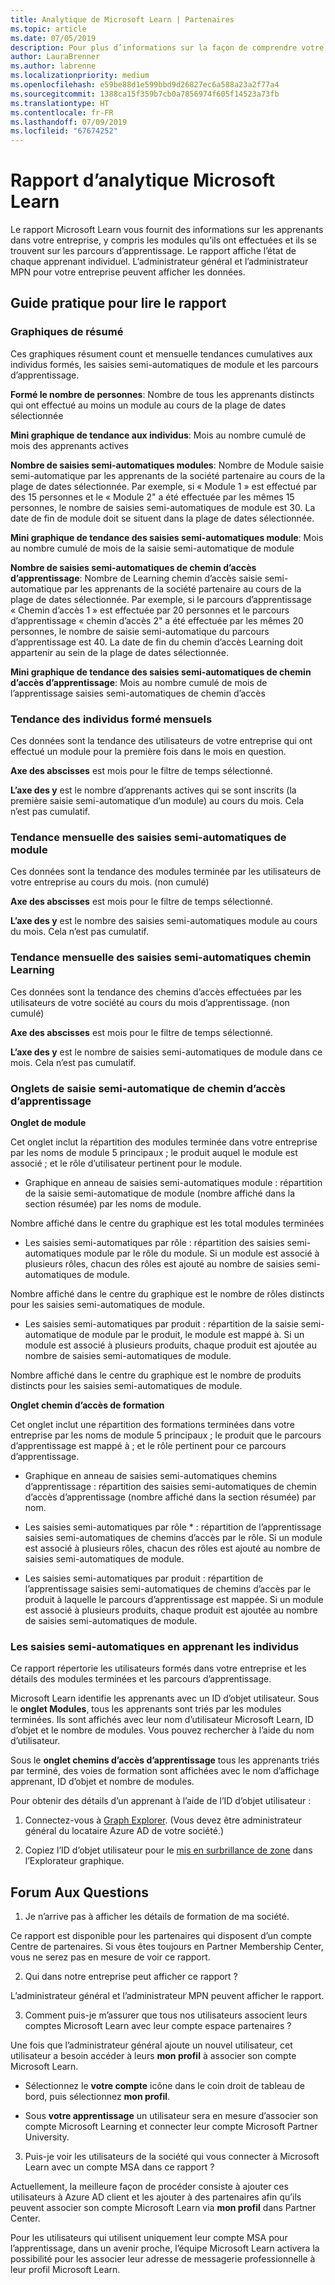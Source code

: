 ```yaml
---
title: Analytique de Microsoft Learn | Partenaires
ms.topic: article
ms.date: 07/05/2019
description: Pour plus d’informations sur la façon de comprendre votre analytique learning
author: LauraBrenner
ms.author: labrenne
ms.localizationpriority: medium
ms.openlocfilehash: e59be88d1e599bbd9d26827ec6a588a23a2f77a4
ms.sourcegitcommit: 1388ca15f359b7cb0a7856974f605f14523a73fb
ms.translationtype: HT
ms.contentlocale: fr-FR
ms.lasthandoff: 07/09/2019
ms.locfileid: "67674252"
---
```

# <a name="microsoft-learn-analytics-report"></a>Rapport d’analytique Microsoft Learn

Le rapport Microsoft Learn vous fournit des informations sur les apprenants dans votre entreprise, y compris les modules qu’ils ont effectuées et ils se trouvent sur les parcours d’apprentissage. Le rapport affiche l’état de chaque apprenant individuel. L’administrateur général et l’administrateur MPN pour votre entreprise peuvent afficher les données.

## <a name="how-to-read-the-report"></a>Guide pratique pour lire le rapport

### <a name="summary-charts"></a>Graphiques de résumé

Ces graphiques résument count et mensuelle tendances cumulatives aux individus formés, les saisies semi-automatiques de module et les parcours d’apprentissage.


**Formé le nombre de personnes**: Nombre de tous les apprenants distincts qui ont effectué au moins un module au cours de la plage de dates sélectionnée 

**Mini graphique de tendance aux individus**: Mois au nombre cumulé de mois des apprenants actives 

**Nombre de saisies semi-automatiques modules**: Nombre de Module saisie semi-automatique par les apprenants de la société partenaire au cours de la plage de dates sélectionnée.
Par exemple, si « Module 1 » est effectué par des 15 personnes et le « Module 2" a été effectuée par les mêmes 15 personnes, le nombre de saisies semi-automatiques de module est 30. La date de fin de module doit se situent dans la plage de dates sélectionnée.

**Mini graphique de tendance des saisies semi-automatiques module**: Mois au nombre cumulé de mois de la saisie semi-automatique de module 

**Nombre de saisies semi-automatiques de chemin d’accès d’apprentissage**: Nombre de Learning chemin d’accès saisie semi-automatique par les apprenants de la société partenaire au cours de la plage de dates sélectionnée.
Par exemple, si le parcours d’apprentissage « Chemin d’accès 1 » est effectuée par 20 personnes et le parcours d’apprentissage « chemin d’accès 2" a été effectuée par les mêmes 20 personnes, le nombre de saisie semi-automatique du parcours d’apprentissage est 40. La date de fin du chemin d’accès Learning doit appartenir au sein de la plage de dates sélectionnée.

**Mini graphique de tendance des saisies semi-automatiques de chemin d’accès d’apprentissage**: Mois au nombre cumulé de mois de l’apprentissage saisies semi-automatiques de chemin d’accès 

### <a name="trained-individuals-monthly-trend"></a>Tendance des individus formé mensuels

Ces données sont la tendance des utilisateurs de votre entreprise qui ont effectué un module pour la première fois dans le mois en question. 

**Axe des abscisses** est mois pour le filtre de temps sélectionné. 

**L’axe des y** est le nombre d’apprenants actives qui se sont inscrits (la première saisie semi-automatique d’un module) au cours du mois. Cela n’est pas cumulatif.

### <a name="module-completions-monthly-trend"></a>Tendance mensuelle des saisies semi-automatiques de module

Ces données sont la tendance des modules terminée par les utilisateurs de votre entreprise au cours du mois. (non cumulé) 

**Axe des abscisses** est mois pour le filtre de temps sélectionné. 

**L’axe des y** est le nombre des saisies semi-automatiques module au cours du mois. Cela n’est pas cumulatif.

### <a name="learning-path-completions-monthly-trend"></a>Tendance mensuelle des saisies semi-automatiques chemin Learning

Ces données sont la tendance des chemins d’accès effectuées par les utilisateurs de votre société au cours du mois d’apprentissage. (non cumulé) 

**Axe des abscisses** est mois pour le filtre de temps sélectionné. 

**L’axe des y** est le nombre de saisies semi-automatiques de module dans ce mois. Cela n’est pas cumulatif.

### <a name="learning-path-completion-tabs"></a>Onglets de saisie semi-automatique de chemin d’accès d’apprentissage 

**Onglet de module**

Cet onglet inclut la répartition des modules terminée dans votre entreprise par les noms de module 5 principaux ; le produit auquel le module est associé ; et le rôle d’utilisateur pertinent pour le module.  

- Graphique en anneau de saisies semi-automatiques module : répartition de la saisie semi-automatique de module (nombre affiché dans la section résumée) par les noms de module.

Nombre affiché dans le centre du graphique est les total modules terminées

- Les saisies semi-automatiques par rôle : répartition des saisies semi-automatiques module par le rôle du module. Si un module est associé à plusieurs rôles, chacun des rôles est ajouté au nombre de saisies semi-automatiques de module.

Nombre affiché dans le centre du graphique est le nombre de rôles distincts pour les saisies semi-automatiques de module. 

- Les saisies semi-automatiques par produit : répartition de la saisie semi-automatique de module par le produit, le module est mappé à. Si un module est associé à plusieurs produits, chaque produit est ajoutée au nombre de saisies semi-automatiques de module.    

Nombre affiché dans le centre du graphique est le nombre de produits distincts pour les saisies semi-automatiques de module.  

**Onglet chemin d’accès de formation**   

Cet onglet inclut une répartition des formations terminées dans votre entreprise par les noms de module 5 principaux ; le produit que le parcours d’apprentissage est mappé à ; et le rôle pertinent pour ce parcours d’apprentissage.  

- Graphique en anneau de saisies semi-automatiques chemins d’apprentissage : répartition des saisies semi-automatiques de chemin d’accès d’apprentissage (nombre affiché dans la section résumée) par nom.

- Les saisies semi-automatiques par rôle * : répartition de l’apprentissage saisies semi-automatiques de chemins d’accès par le rôle. Si un module est associé à plusieurs rôles, chacun des rôles est ajouté au nombre de saisies semi-automatiques de module.

- Les saisies semi-automatiques par produit : répartition de l’apprentissage saisies semi-automatiques de chemins d’accès par le produit à laquelle le parcours d’apprentissage est mappée. Si un module est associé à plusieurs produits, chaque produit est ajoutée au nombre de saisies semi-automatiques de module.

### <a name="completions-by-learning-individuals"></a>Les saisies semi-automatiques en apprenant les individus

Ce rapport répertorie les utilisateurs formés dans votre entreprise et les détails des modules terminées et les parcours d’apprentissage.

Microsoft Learn identifie les apprenants avec un ID d’objet utilisateur. Sous le **onglet Modules**, tous les apprenants sont triés par les modules terminées. Ils sont affichés avec leur nom d’utilisateur Microsoft Learn, ID d’objet et le nombre de modules. Vous pouvez rechercher à l’aide du nom d’utilisateur. 

Sous le **onglet chemins d’accès d’apprentissage** tous les apprenants triés par terminé, des voies de formation sont affichées avec le nom d’affichage apprenant, ID d’objet et nombre de modules.

Pour obtenir des détails d’un apprenant à l’aide de l’ID d’objet utilisateur : 

1. Connectez-vous à [Graph Explorer](https://developer.microsoft.com/graph/graph-explorer ). (Vous devez être administrateur général du locataire Azure AD de votre société.)

2. Copiez l’ID d’objet utilisateur pour le [mis en surbrillance de zone](https://graph.microsoft.com/v1.0/users/a9633ad7-c8dc-4587-b119-0bc286b0711f) dans l’Explorateur graphique. 

## <a name="faq"></a>Forum Aux Questions

1. Je n’arrive pas à afficher les détails de formation de ma société.

Ce rapport est disponible pour les partenaires qui disposent d’un compte Centre de partenaires. Si vous êtes toujours en Partner Membership Center, vous ne serez pas en mesure de voir ce rapport.

2.  Qui dans notre entreprise peut afficher ce rapport ? 

L’administrateur général et l’administrateur MPN peuvent afficher le rapport.

3. Comment puis-je m’assurer que tous nos utilisateurs associent leurs comptes Microsoft Learn avec leur compte espace partenaires ?

Une fois que l’administrateur général ajoute un nouvel utilisateur, cet utilisateur a besoin accéder à leurs **mon profil** à associer son compte Microsoft Learn.

- Sélectionnez le **votre compte** icône dans le coin droit de tableau de bord, puis sélectionnez **mon profil**. 

-  Sous **votre apprentissage** un utilisateur sera en mesure d’associer son compte Microsoft Learning et connecter leur compte Microsoft Partner University.

3. Puis-je voir les utilisateurs de la société qui vous connecter à Microsoft Learn avec un compte MSA dans ce rapport ?

Actuellement, la meilleure façon de procéder consiste à ajouter ces utilisateurs à Azure AD client et les ajouter à des partenaires afin qu’ils peuvent associer son compte Microsoft Learn via **mon profil** dans Partner Center. 

Pour les utilisateurs qui utilisent uniquement leur compte MSA pour l’apprentissage, dans un avenir proche, l’équipe Microsoft Learn activera la possibilité pour les associer leur adresse de messagerie professionnelle à leur profil Microsoft Learn. 

